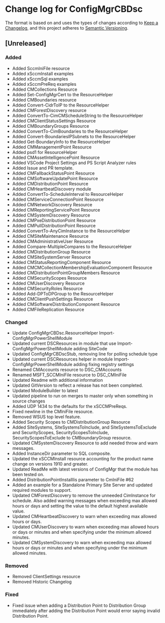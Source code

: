 # Change log for ConfigMgrCBDsc

The format is based on and uses the types of changes according to [Keep a Changelog](https://keepachangelog.com/en/1.0.0/),
and this project adheres to [Semantic Versioning](https://semver.org/spec/v2.0.0.html).

## [Unreleased]

### Added

- Added SccmIniFile resource
- Added xSccmInstall examples
- Added xSccmSql examples
- Added xSccmPreReq examples
- Added CMCollections Resource
- Added Set-ConfigMgrCert to the ResourceHelper
- Added CMBoundaries resource
- Added Convert-CidrToIP to the ResourceHelper
- Added CMForestDiscovery resource
- Added ConvertTo-CimCMScheduleString to the ResourceHelper
- Added CMClientStatusSettings Resource
- Added CMBoundaryGroups Resource
- Added ConvertTo-CimBoundaries to the ResourceHelper
- Added Convert-BoundariesIPSubnets to the ResourceHelper
- Added Get-BoundaryInfo to the ResourceHelper
- Added CMManagementPoint Resource
- Added psd1 for ResourceHelper
- Added CMAssetIntelligencePoint Resource
- Added VSCode Project Settings and PS Script Analyzer rules
- Added Issue and PR template.
- Added CMFallbackStatusPoint Resource
- Added CMSoftwareUpdatePoint Resource
- Added CMDistributionPoint Resource
- Added CMHeartbeatDiscovery module
- Added ConvertTo-ScheduleInterval to ResourceHelper
- Added CMServiceConnectionPoint Resource
- Added CMNetworkDiscovery Resource
- Added CMReportingServicePoint Resource
- Added CMSystemDiscovery Resource
- Added CMPxeDistributionPoint Resource
- Added CMPullDistributionPoint Resource
- Added ConvertTo-AnyCimInstance to the ResourceHelper
- Added CMSiteMaintenance Resource
- Added CMAdministrativeUser Resource
- Added Compare-MultipleCompares to the ResourceHelper
- Added CMDistributionGroup Resource
- Added CMSiteSystemServer Resource
- Added CMStatusReportingComponent Resource
- Added CMCMCollectionMembershipEvaluationComponent Resource
- Added CMDistributionPointGroupMembers Resource
- Added CMSecurityScopes Resource
- Added CMUserDiscovery Resource
- Added CMSecurityRoles Resource
- Added Add-DPToDPGroup to the ResourceHelper
- Added CMClientPushSettings Resource
- Added CMSoftwareDistributionComponent Resource
- Added CMFileReplication Resource

### Changed

- Update ConfigMgrCBDsc.ResourceHelper Import-ConfigMgrPowerShellModule
- Updated current DSCResources in module that use Import-ConfigMgrPowerShellModule
  adding SiteCode
- Updated ConfigMgrCBDscStub, removing line for polling schedule type
- Updated current DSCResources helper in module Import-ConfigMgrPowerShellModule
  adding fixing registry settings
- Renamed CMAccounts resource to DSC_CMAccounts
- Renamed MSFT_SCCMIniFile resource to DSC_CMIniFile
- Updated Readme with additional information
- Updated GitVersion to reflect a release has not been completed.
- Updated ModuleBuilder to latest
- Updated pipeline to run on merges to master only when something in source changes
- Added UDP 1434 to the defaults for the xSCCMPreReqs.
- Fixed newline in the CMIniFile resource.
- Removed WSUS top level feature.
- Added Security Scopes to CMDistributionGroup Resource
- Added SiteSystems, SiteSystemsToInclude, and SiteSystemsToExclude and SecurityScopes,
  SecurityScopesToInclude, SecurityScopesToExclude to CMBoundaryGroup resource.
- Updated CMSystemDiscovery Resource to add needed throw and warn messages.
- Added InstanceDir parameter to SQL composite.
- Updated the xSCCMInstall resource accounting for the product name change on versions
  1910 and greater.
- Updated ReadMe with latest versions of ConfigMgr that the module has been
  tested on.
- Added DistributionPointInstallIis parameter to CmIniFile #62
- Added an example for a Standalone Primary Site Server and updated required modules
  to support.
- Updated CMForestDiscovery to remove the unneeded CimInstance for schedule. Also
  added warning messages when exceeding max allowed hours or days and setting the
  value to the default highest available value.
- Updated CMHeartbeatDiscovery to warn when exceeding max allowed hours or days.
- Updated CMUserDiscovery to warn when exceeding max allowed hours or days or minutes
  and when specifying under the minimum allowed minutes.
- Updated CMSystemDiscovery to warn when exceeding max allowed hours or days or minutes
  and when specifying under the minimum allowed minutes.

### Removed

- Removed ClientSettings resource
- Removed Historic Changelog

### Fixed

- Fixed issue when adding a Distribution Point to Distribution Group immediately
  after adding the Distribution Point would error saying invalid Distribution Point.
